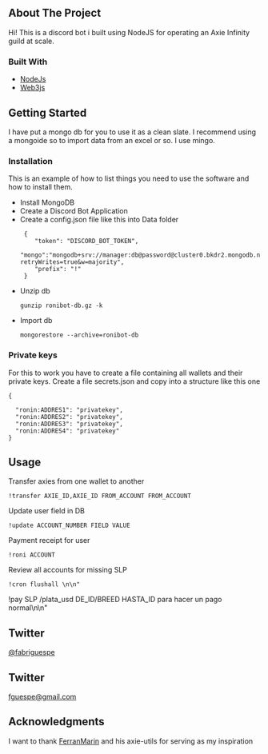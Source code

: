 ## About The Project

Hi! This is a discord bot i built using NodeJS for operating an Axie Infinity guild at scale.


### Built With

* [NodeJs](https://nodejs.org/en/)
* [Web3js](https://web3js.readthedocs.io/)


## Getting Started

I have put a mongo db for you to use it as a clean slate. I recommend using a mongoide so to import data from an excel or so. I use mingo.

### Installation

This is an example of how to list things you need to use the software and how to install them.

- Install MongoDB
- Create a Discord Bot Application
- Create a config.json file like this into Data folder
  ```
   {
      "token": "DISCORD_BOT_TOKEN",
      "mongo":"mongodb+srv://manager:db@password@cluster0.bkdr2.mongodb.net/myFirstDatabase?retryWrites=true&w=majority",
      "prefix": "!"
   }
  ```
- Unzip db
  ```
  gunzip ronibot-db.gz -k    
  ```
- Import db
  ```
  mongorestore --archive=ronibot-db
  ```

### Private keys
For this to work you have to create a file containing all wallets and their private keys. Create a file secrets.json and copy into a structure like this one
  ```
{
    
    "ronin:ADDRES1": "privatekey",
    "ronin:ADDRES2": "privatekey",
    "ronin:ADDRES3": "privatekey",
    "ronin:ADDRES4": "privatekey"
}
  ```


## Usage

Transfer axies from one wallet to another
```
!transfer AXIE_ID,AXIE_ID FROM_ACCOUNT FROM_ACCOUNT
```
Update user field in DB
```
!update ACCOUNT_NUMBER FIELD VALUE 
```
Payment receipt for user
```
!roni ACCOUNT
```
Review all accounts for missing SLP

```
!cron flushall \n\n"
```

!pay SLP /plata_usd DE_ID/BREED HASTA_ID para hacer un pago normal\n\n"


## Twitter

[@fabriguespe](https://twitter.com/fabriguespe)

## Twitter

[fguespe@gmail.com](mailto:fguespe@gmail.com)


## Acknowledgments


I want to thank [FerranMarin](https://github.com/FerranMarin/) and his axie-utils for serving as my inspiration